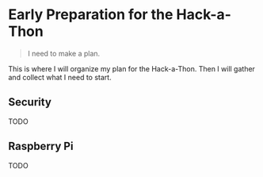 # Early Preparation for the Hack-a-Thon

> I need to make a plan.

This is where I will organize my plan for the Hack-a-Thon. Then I will gather and collect what I need to start.


## Security

TODO


## Raspberry Pi

TODO
